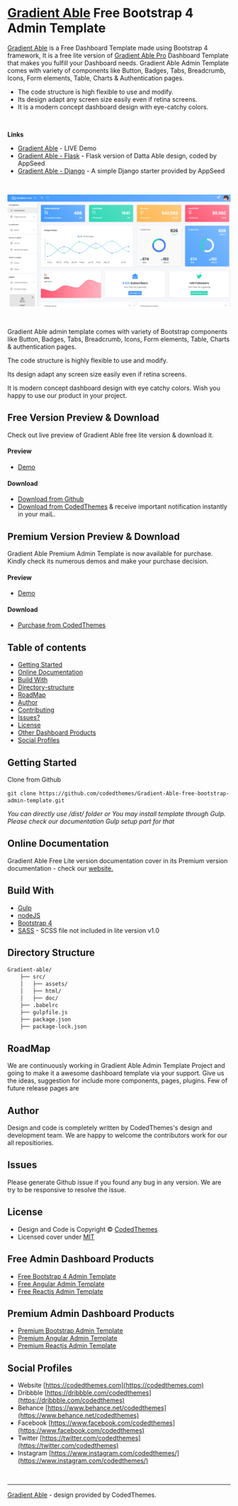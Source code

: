 # [Gradient Able](https://appseed.us/admin-dashboards/flask-dashboard-gradient-pro) Free Bootstrap 4 Admin Template

[Gradient Able](https://appseed.us/admin-dashboards/flask-dashboard-gradient-pro) is a Free Dashboard Template made using Bootstrap 4 framework, It is a free lite version of [Gradient Able Pro](https://codedthemes.com/item/gradient-able-admin-template/) Dashboard Template that makes you fulfill your Dashboard needs. Gradient Able Admin Template comes with variety of components like Button, Badges, Tabs, Breadcrumb, Icons, Form elements, Table, Charts & Authentication pages.

- The code structure is high flexible to use and modify. 
- Its design adapt any screen size easily even if retina screens.
- It is a modern concept dashboard design with eye-catchy colors.

<br />

**Links**

- [Gradient Able](http://lite.codedthemes.com/gradient-able/bootstrap/index.html) - LIVE Demo
- [Gradient Able - Flask](https://appseed.us/admin-dashboards/flask-dashboard-gradientable) - Flask version of Datta Able design, coded by AppSeed
- [Gradient Able - Django](https://appseed.us/admin-dashboards/django-dashboard-gradientable) - A simple Django starter provided by AppSeed

<br />

![Gradient Able - Free Bootstrap Template, main product screen.](https://raw.githubusercontent.com/admin-dashboards/bootstrap-template-gradient-able/main/media/bootstrap-template-gradient-able-screen.png)

<br />

Gradient Able admin template comes with variety of Bootstrap components like Button, Badges, Tabs, Breadcrumb, Icons, Form elements, Table, Charts & authentication pages.

The code structure is highly flexible to use and modify. 

Its design adapt any screen size easily even if retina screens.

It is modern concept dashboard design with eye catchy colors. Wish you happy to use our product in your project.

## Free Version Preview & Download

Check out live preview of Gradient Able free lite version & download it.

#### Preview

 - [Demo](http://lite.codedthemes.com/gradient-able/bootstrap/index.html)

#### Download

 - [Download from Github](https://github.com/codedthemes/Gradient-Able-free-bootstrap-admin-template.git)
 - [Download from CodedThemes]( https://codedthemes.com/item/gradient-able-bootstrap-lite/) & receive important notification instantly in your maiL.
 
 ## Premium Version Preview & Download

Gradient Able Premium Admin Template is now available for purchase. Kindly check its numerous demos and make your purchase decision.
#### Preview

 - [Demo](https://html.codedthemes.com/gradient-able/bootstrap/default/index.html)

#### Download

 - [Purchase from CodedThemes](https://codedthemes.com/item/gradient-able-admin-template/)

## Table of contents

 * [Getting Started](#getting-started)
 * [Online Documentation](#online-documentation)
 * [Build With](#build-with)
 * [Directory-structure](#directory-structure)
 * [RoadMap](#roadmap)
 * [Author](#author)
 * [Contributing](#contributing)
 * [Issues?](#issues)
 * [License](#license)
 * [Other Dashboard Products](#other-dashboard-products)
 * [Social Profiles](#social-profiles)
 
## Getting Started

Clone from Github 
```
git clone https://github.com/codedthemes/Gradient-Able-free-bootstrap-admin-template.git
```
*You can directly use /dist/ folder or You may install template through Gulp. Please check our documentation Gulp setup part for that*


## Online Documentation

Gradient Able Free Lite version documentation cover in its Premium version documentation - check our [website.](http://html.codedthemes.com/gradient-able/bootstrap/doc/)

## Build With

 - [Gulp](https://gulpjs.com/)
 - [nodeJS](https://nodejs.org/en/)
 - [Bootstrap 4](https://getbootstrap.com/)
 - [SASS](https://sass-lang.com/) - SCSS file not included in lite version v1.0
 
## Directory Structure

```
Gradient-able/
    ├── src/
    │   ├── assets/
    │   ├── html/
    │   ├── doc/
    ├── .babelrc
    ├── gulpfile.js
    ├── package.json
    ├── package-lock.json
```

## RoadMap

We are continuously working in Gradient Able Admin Template Project and going to make it a awesome dashboard template via your support. Give us the ideas, suggestion for include more components, pages, plugins. Few of future release pages are

## Author

Design and code is completely written by CodedThemes's design and development team. We are happy to welcome the contributors work for our all repositiories.

## Issues

Please generate Github issue if you found any bug in any version. We are try to be responsive to resolve the issue.

## License

 - Design and Code is Copyright &copy; [CodedThemes](https://www.codedthemes.com)
 - Licensed cover under [MIT](https://github.com/codedthemes/Gradient-Able-free-bootstrap-admin-template/blob/master/LICENSE)

## Free Admin Dashboard Products

 - [Free Bootstrap 4 Admin Template](https://codedthemes.com/item/category/freebies/)
 - [Free Angular Admin Template](https://codedthemes.com/item/category/freebies/)
 - [Free Reactjs Admin Template](https://codedthemes.com/item/category/freebies/)

 
## Premium Admin Dashboard Products

 - [Premium Bootstrap Admin Template](https://codedthemes.com/item/category/templates/admin-templates/)
 - [Premium Angular Admin Template](https://codedthemes.com/item/category/templates/angular-dashboards/)
 - [Premium Reactjs Admin Template](https://codedthemes.com/item/category/templates/react-admin-templates/)

 
## Social Profiles
 - Website [https://codedthemes.com](https://codedthemes.com)
 - Dribbble [https://dribbble.com/codedthemes](https://dribbble.com/codedthemes)
 - Behance [https://www.behance.net/codedthemes](https://www.behance.net/codedthemes)
 - Facebook [https://www.facebook.com/codedthemes](https://www.facebook.com/codedthemes)
 - Twitter [https://twitter.com/codedthemes](https://twitter.com/codedthemes)
 - Instagram [https://www.instagram.com/codedthemes/](https://www.instagram.com/codedthemes/)

<br />

---
[Gradient Able](https://appseed.us/admin-dashboards/flask-dashboard-gradient-pro) - design provided by CodedThemes.
